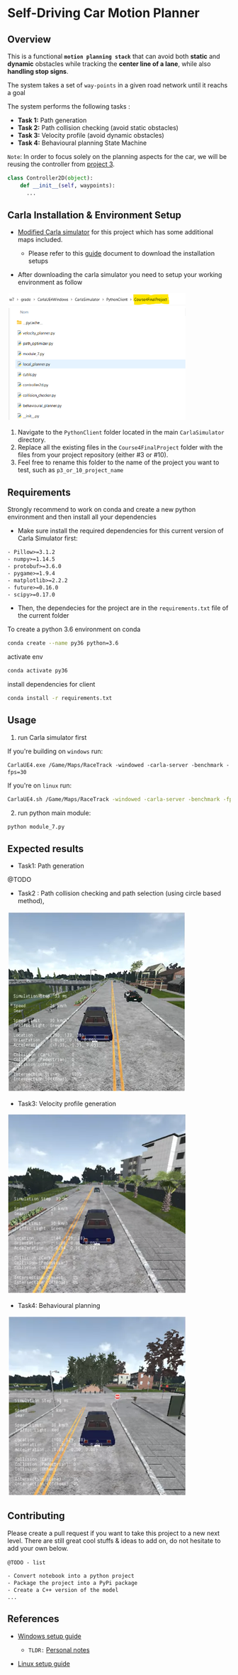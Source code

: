 # Self-Driving Car Motion Planner

## Overview

This is a functional **`motion planning stack`** that can avoid both **static** and **dynamic** obstacles while tracking the **center line of a lane**, while also **handling stop signs**. 

The system takes a set of `way-points` in a given road network until it reachs a goal

The system performs the following tasks : 
- **Task 1:** Path generation 
- **Task 2:** Path collision checking (avoid static obstacles)
- **Task 3:** Velocity profile (avoid dynamic obstacles)
- **Task 4:** Behavioural planning State Machine

`Note`: In order to focus solely on the planning aspects for the car, we will be reusing the controller from [project 3](https://github.com/diesimo-ai/self-driving-car-projects/tree/main/p3-self-driving-vehicle-control). 


```python
class Controller2D(object):
    def __init__(self, waypoints):
      ...
```

## Carla Installation & Environment Setup

- [Modified Carla simulator](#) for this project which has some additional maps included.
  - Please refer to this [guide](https://github.com/diesimo-ai/self-driving-car-projects/tree/main/resources/customized-carla-simulator) document to download the installation setups

- After downloading the carla simulator you need to setup your working environment as follow

<img src="./doc/project-location.png" width="400" style="border:0px solid #FFFFFF; padding:1px; margin:1px"> 

1. Navigate to the `PythonClient` folder located in the main `CarlaSimulator` directory.
2. Replace all the existing files in the `Course4FinalProject` folder with the files from your project repository (either #3 or #10).
3. Feel free to rename this folder to the name of the project you want to test, such as `p3_or_10_project_name` 

## Requirements

Strongly recommend to work on conda and create a new python environment and then install all your dependencies

- Make sure install the required dependencies for this current version of Carla Simulator first: 
 
```
- Pillow>=3.1.2
- numpy>=1.14.5
- protobuf>=3.6.0
- pygame>=1.9.4
- matplotlib>=2.2.2
- future>=0.16.0
- scipy>=0.17.0
```

- Then, the dependecies for the project are in the `requirements.txt` file of the current folder
  
To create a python 3.6 environment on conda

```sh
conda create --name py36 python=3.6
```

activate env

```sh
conda activate py36
```

install dependencies for client

```sh
conda install -r requirements.txt
```

## Usage

1. run Carla simulator first

If you're building on `windows` run: 

```batch
CarlaUE4.exe /Game/Maps/RaceTrack -windowed -carla-server -benchmark -fps=30
```
If you're on `linux` run: 

```bash
CarlaUE4.sh /Game/Maps/RaceTrack -windowed -carla-server -benchmark -fps=30
```

2. run python main module: 

```python 
python module_7.py
```

## Expected results

- Task1: Path generation 

@TODO 

- Task2 : Path collision checking and path selection (using circle based method), 

<img src="./doc/static-obstacle.png" width="400" style="border:0px solid #FFFFFF; padding:1px; margin:1px"> 

- Task3: Velocity profile generation

<img src="./doc/dynamic-obstacle.png" width="400" style="border:0px solid #FFFFFF; padding:1px; margin:1px"> 

- Task4: Behavioural planning

<img src="./doc/stop-sign.png" width="400" style="border:0px solid #FFFFFF; padding:1px; margin:1px"> 

## Contributing

Please create a pull request if you want to take this project to a new next level. There are still great cool stuffs & ideas to add on, do not hesitate to add your own below.

`@TODO - list`

```
- Convert notebook into a python project
- Package the project into a PyPi package
- Create a C++ version of the model
...
```

## References

- [Windows setup guide](https://github.com/afondiel/Self-Driving-Cars-Specialization/blob/main/Course1-Introduction-to-Self-Driving-Cars/resources/carla-simulator-install/CARLA-Setup-Guide-_Windows-x64_.pdf)
  - `TLDR:` [Personal notes](https://github.com/afondiel/Self-Driving-Cars-Specialization/blob/main/Course1-Introduction-to-Self-Driving-Cars/resources/carla-simulator-install/carla-simulator-install-on-windows.md)

- [Linux setup guide](https://github.com/afondiel/Self-Driving-Cars-Specialization/blob/main/Course1-Introduction-to-Self-Driving-Cars/resources/carla-simulator-install/CARLA-Setup-Guide-Ubuntu.pdf) 



